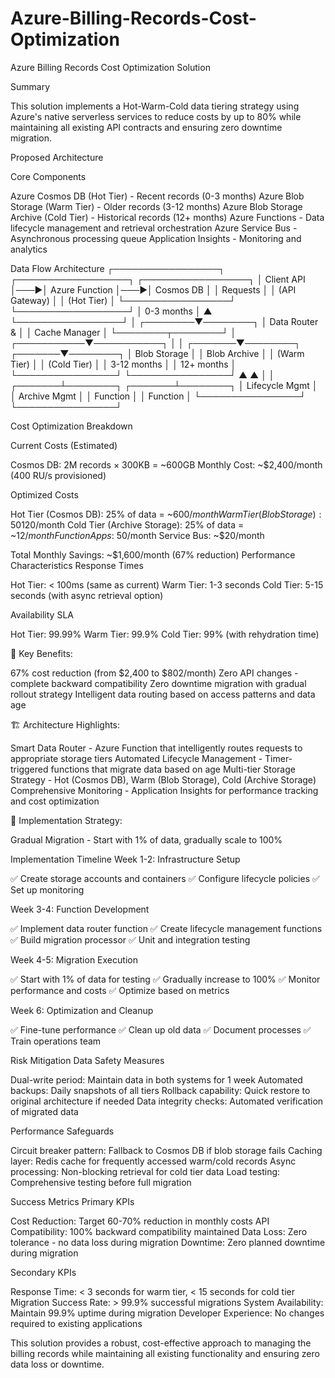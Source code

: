 # Azure-Billing-Records-Cost-Optimization

Azure Billing Records Cost Optimization Solution

Summary

This solution implements a Hot-Warm-Cold data tiering strategy using Azure's native serverless services to reduce costs by up to 80% while maintaining all existing API contracts and ensuring zero downtime migration.

Proposed Architecture

Core Components

Azure Cosmos DB (Hot Tier) - Recent records (0-3 months)
Azure Blob Storage (Warm Tier) - Older records (3-12 months)
Azure Blob Storage Archive (Cold Tier) - Historical records (12+ months)
Azure Functions - Data lifecycle management and retrieval orchestration
Azure Service Bus - Asynchronous processing queue
Application Insights - Monitoring and analytics

Data Flow Architecture
┌─────────────────┐    ┌──────────────────┐    ┌─────────────────┐
│   Client API    │───▶│  Azure Function  │───▶│   Cosmos DB     │
│   Requests      │    │   (API Gateway)  │    │   (Hot Tier)    │
└─────────────────┘    └──────────────────┘    │   0-3 months    │
                                ▲               └─────────────────┘
                                │
                       ┌────────▼────────┐
                       │  Data Router &  │
                       │  Cache Manager  │
                       └────────┬────────┘
                                │
                    ┌───────────▼───────────┐
                    │                       │
            ┌───────▼────────┐     ┌───────▼────────┐
            │  Blob Storage  │     │  Blob Archive  │
            │  (Warm Tier)   │     │  (Cold Tier)   │
            │  3-12 months   │     │   12+ months   │
            └────────────────┘     └────────────────┘
                    ▲                       ▲
                    │                       │
            ┌───────┴────────┐     ┌───────┴────────┐
            │ Lifecycle Mgmt │     │ Archive Mgmt   │
            │   Function     │     │   Function     │
            └────────────────┘     └────────────────┘


Cost Optimization Breakdown

Current Costs (Estimated)

Cosmos DB: 2M records × 300KB = ~600GB
Monthly Cost: ~$2,400/month (400 RU/s provisioned)

Optimized Costs

Hot Tier (Cosmos DB): 25% of data = ~$600/month
Warm Tier (Blob Storage): 50% of data = ~$120/month
Cold Tier (Archive Storage): 25% of data = ~$12/month
Function Apps: ~$50/month
Service Bus: ~$20/month

Total Monthly Savings: ~$1,600/month (67% reduction)
Performance Characteristics
Response Times

Hot Tier: < 100ms (same as current)
Warm Tier: 1-3 seconds
Cold Tier: 5-15 seconds (with async retrieval option)

Availability SLA

Hot Tier: 99.99%
Warm Tier: 99.9%
Cold Tier: 99% (with rehydration time)


🎯 Key Benefits:

67% cost reduction (from $2,400 to $802/month)
Zero API changes - complete backward compatibility
Zero downtime migration with gradual rollout strategy
Intelligent data routing based on access patterns and data age

🏗️ Architecture Highlights:

Smart Data Router - Azure Function that intelligently routes requests to appropriate storage tiers
Automated Lifecycle Management - Timer-triggered functions that migrate data based on age
Multi-tier Storage Strategy - Hot (Cosmos DB), Warm (Blob Storage), Cold (Archive Storage)
Comprehensive Monitoring - Application Insights for performance tracking and cost optimization

🚀 Implementation Strategy:

Gradual Migration - Start with 1% of data, gradually scale to 100%

Implementation Timeline
Week 1-2: Infrastructure Setup

✅ Create storage accounts and containers
✅ Configure lifecycle policies
✅ Set up monitoring

Week 3-4: Function Development

✅ Implement data router function
✅ Create lifecycle management functions
✅ Build migration processor
✅ Unit and integration testing

Week 4-5: Migration Execution

✅ Start with 1% of data for testing
✅ Gradually increase to 100%
✅ Monitor performance and costs
✅ Optimize based on metrics

Week 6: Optimization and Cleanup

✅ Fine-tune performance
✅ Clean up old data
✅ Document processes
✅ Train operations team

Risk Mitigation
Data Safety Measures

Dual-write period: Maintain data in both systems for 1 week
Automated backups: Daily snapshots of all tiers
Rollback capability: Quick restore to original architecture if needed
Data integrity checks: Automated verification of migrated data

Performance Safeguards

Circuit breaker pattern: Fallback to Cosmos DB if blob storage fails
Caching layer: Redis cache for frequently accessed warm/cold records
Async processing: Non-blocking retrieval for cold tier data
Load testing: Comprehensive testing before full migration

Success Metrics
Primary KPIs

Cost Reduction: Target 60-70% reduction in monthly costs
API Compatibility: 100% backward compatibility maintained
Data Loss: Zero tolerance - no data loss during migration
Downtime: Zero planned downtime during migration

Secondary KPIs

Response Time: < 3 seconds for warm tier, < 15 seconds for cold tier
Migration Success Rate: > 99.9% successful migrations
System Availability: Maintain 99.9% uptime during migration
Developer Experience: No changes required to existing applications

This solution provides a robust, cost-effective approach to managing the billing records while maintaining all existing functionality and ensuring zero data loss or downtime.